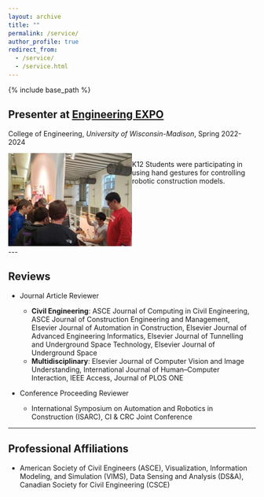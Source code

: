 ```yaml
---
layout: archive
title: ""
permalink: /service/
author_profile: true
redirect_from:
  - /service/
  - /service.html
---
```


{% include base_path %}

## Presenter at [Engineering EXPO](https://engineeringexpo.wisc.edu/) 

College of Engineering, *University of Wisconsin-Madison*, Spring 2022-2024

<div style="display: flex; align-items: flex-start; gap: 0">
  <div style="flex: 1; margin: 0; padding: 0;">
    <img src="../images/expo.jpg" alt="Description of image" width="450">
  </div>
  <div style="flex: 1; margin: 0; padding: 0;">
    <p>
      K12 Students were participating in using hand gestures for controlling robotic construction models. 
    </p>
  </div>
</div>
---

## Reviews

* Journal Article Reviewer
  * **Civil Engineering**: ASCE Journal of Computing in Civil Engineering, ASCE Journal of Construction Engineering and Management, Elsevier Journal of Automation in Construction, Elsevier Journal of Advanced Engineering Informatics, Elsevier Journal of Tunnelling and Underground Space Technology, Elsevier Journal of Underground Space 
  * **Multidisciplinary**: Elsevier Journal of Computer Vision and Image Understanding, International Journal of Human–Computer Interaction, IEEE Access, Journal of PLOS ONE

* Conference Proceeding Reviewer
  * International Symposium on Automation and Robotics in Construction (ISARC), CI & CRC Joint Conference

---

## Professional Affiliations

* American Society of Civil Engineers (ASCE), Visualization, Information Modeling, and Simulation (VIMS), Data Sensing and Analysis (DS&A), Canadian Society for Civil Engineering (CSCE) 



<!-- Education
======
* Ph.D in Version Control Theory, GitHub University, 2018 (expected)
* M.S. in Jekyll, GitHub University, 2014
* B.S. in GitHub, GitHub University, 2012

Work experience
======
* Spring 2024: Academic Pages Collaborator
  * Github University
  * Duties includes: Updates and improvements to template
  * Supervisor: The Users

* Fall 2015: Research Assistant
  * Github University
  * Duties included: Merging pull requests
  * Supervisor: Professor Hub

* Summer 2015: Research Assistant
  * Github University
  * Duties included: Tagging issues
  * Supervisor: Professor Git
  
Skills
======
* Skill 1
* Skill 2
  * Sub-skill 2.1
  * Sub-skill 2.2
  * Sub-skill 2.3
* Skill 3

Publications
======
  <ul>{% for post in site.publications reversed %}
    {% include archive-single-cv.html %}
  {% endfor %}</ul>
  
Talks
======
  <ul>{% for post in site.talks reversed %}
    {% include archive-single-talk-cv.html  %}
  {% endfor %}</ul>
  
Teaching
======
  <ul>{% for post in site.teaching reversed %}
    {% include archive-single-cv.html %}
  {% endfor %}</ul>
  
Service and leadership
======
* Currently signed in to 43 different slack teams -->
